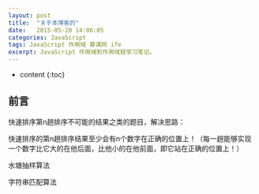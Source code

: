 ```yaml
---
layout: post
title:  "关于本博客的"
date:   2015-05-20 14:06:05
categories: JavaScript
tags: JavaScript 作用域 慕课网 ife
excerpt: JavaScript 作用域和作用域链学习笔记。
---
```


* content
{:toc}

## 前言

快速排序第n趟排序不可能的结果之类的题目，解决思路：

快速排序的第n趟排序结果至少会有n个数字在正确的位置上！（每一趟能够实现一个数字比它大的在他后面，比他小的在他前面，即它站在正确的位置上！）


水塘抽样算法

字符串匹配算法



